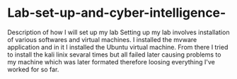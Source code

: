 # Lab-set-up-and-cyber-intelligence-
Description of how I will set up my lab
Setting up my lab involves installation of various softwares and virtual machines. I installed the mvware application and in it I installed the Ubuntu virtual machine. From there I tried to install the kali linix sevaral times but all failed later causing problems to my machine which was later formated therefore loosing everything I've worked for so far. 
